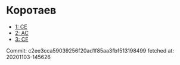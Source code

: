 # Коротаев
- [1: CE](1.md)
- [2: AC](2.md)
- [3: CE](3.md)

Commit: c2ee3cca59039256f20ad1f85aa3fbf513198499
 fetched at: 20201103-145626
